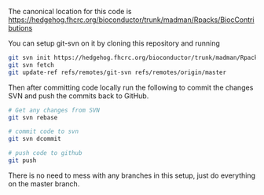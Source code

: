 The canonical location for this code is https://hedgehog.fhcrc.org/bioconductor/trunk/madman/Rpacks/BiocContributions

You can setup git-svn on it by cloning this repository and running

```bash
git svn init https://hedgehog.fhcrc.org/bioconductor/trunk/madman/Rpacks/BiocContributions
git svn fetch
git update-ref refs/remotes/git-svn refs/remotes/origin/master
```

Then after committing code locally run the following to commit the changes SVN and push the commits back to GitHub.

```bash
# Get any changes from SVN
git svn rebase

# commit code to svn
git svn dcommit

# push code to github
git push
```

There is no need to mess with any branches in this setup, just do everything on the master branch.
